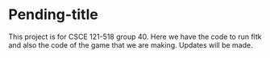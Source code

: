 # Pending-title

This project is for CSCE 121-518 group 40. Here we have the code to run fltk
and also the code of the game that we are making. Updates will be made.
